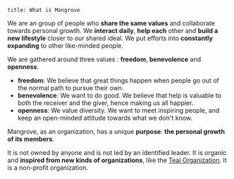 ```
title: What is Mangrove
```

We are an group of people who **share the same values** and collaborate towards personal growth. We **interact daily**, **help each** other and **build a new lifestyle** closer to our shared ideal. We put efforts into **constantly expanding** to other like-minded people.


We are gathered around three values : **freedom**, **benevolence** and **openness**.


- **freedom**: We believe that great things happen when people go out of the normal path to pursue their own.
- **benevolence**: We want to do good. We believe that help is valuable to both the receiver and the giver, hence making us all happier.
- **openness**: We value diversity. We want to meet inspiring people, and keep an open-minded attitude towards what we don't know.


Mangrove, as an organization, has a unique **purpose**: **the personal growth of its members**.

It is not owned by anyone and is not led by an identified leader. It is organic and **inspired from new kinds of organizations**, like the [Teal Organization](http://www.reinventingorganizationswiki.com/Teal_Organizations). It is a non-profit organization.

